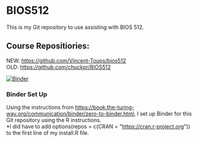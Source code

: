 # BIOS512

This is my Git repository to use assisting with BIOS 512. 

## Course Repositiories:
NEW: https://github.com/Vincent-Toups/bios512  
OLD: https://github.com/chuckpr/BIOS512

[![Binder](https://mybinder.org/badge_logo.svg)](https://mybinder.org/v2/gh/rjenki/BIOS512/HEAD)

### Binder Set Up
Using the instructions from https://book.the-turing-way.org/communication/binder/zero-to-binder.html, I set up Binder for this Git repository using the R instructions.  
*I did have to add options(repos = c(CRAN = "https://cran.r-project.org")) to the first line of my install.R file.
